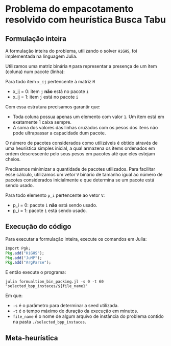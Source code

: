 # Problema do empacotamento resolvido com heurística Busca Tabu

## Formulação inteira

A formulação inteira do problema, utilizando o solver `HiGHS`, foi implementada na linguagem Julia.

Utilizamos uma matriz binária `M` para representar a presença de um item (coluna) num pacote (linha):

Para todo item `x_ij` pertencente à matriz `M`
- x_ij = 0: item `j` **não** está no pacote `i`
- x_ij = 1: item `j` está no pacote `i`

Com essa estrutura precisamos garantir que:
- Toda coluna possua apenas um elemento com valor `1`. Um item está em exatamente 1 caixa sempre.
- A soma dos valores das linhas cruzados com os pesos dos itens não pode ultrapassar a capacidade dum pacote.

O número de pacotes considerados como utilizáveis é obtido através de uma heurística simples inicial, a qual armazena os items ordenados em ordem descrescente pelo seus pesos em pacotes até que eles estejam cheios. 

Precisamos minimizar a quantidade de pacotes utilizados. Para facilitar esse cálculo, utilizamos um vetor `V` binário de tamanho igual ao número de pacotes considerados inicialmente e que determina se um pacote está sendo usado.

Para todo elemento `p_i` pertencente ao vetor `V`:
- p_i = 0: pacote `ì` **não** está sendo usado.
- p_i = 1: pacote `ì` está sendo usado.

## Execução do código

Para executar a formulação inteira, execute os comandos em Julia:

```julia
Import Pgk;
Pkg.add("HiGHS");
Pkg.add("JuMP");
Pkg.add("ArgParse");
```

E então execute o programa:

```shell
julia formualtion_bin_packing.jl -s 0 -t 60 "selected_bpp_instaces/${file_name}"
```

Em que:
- `-s` é o parâmetro para determinar a seed utilizada.
- `-t` é o tempo máximo de duração da execução em minutos.
- `file_name` é o nome de algum arquivo de instância do problema contido na pasta `./selected_bpp_instaces`.

## Meta-heurística